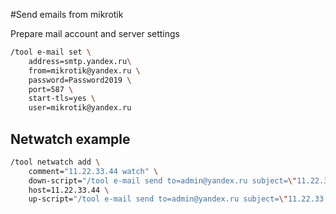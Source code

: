 #Send emails from mikrotik

Prepare mail account and server settings

```bash
/tool e-mail set \
    address=smtp.yandex.ru\
    from=mikrotik@yandex.ru \
    password=Password2019 \
    port=587 \
    start-tls=yes \
    user=mikrotik@yandex.ru
```

## Netwatch example
```bash
/tool netwatch add \
    comment="11.22.33.44 watch" \
    down-script="/tool e-mail send to=admin@yandex.ru subject=\"11.22.33.44 down :(\"" \
    host=11.22.33.44 \
    up-script="/tool e-mail send to=admin@yandex.ru subject=\"11.22.33.44 up :)\""
```
